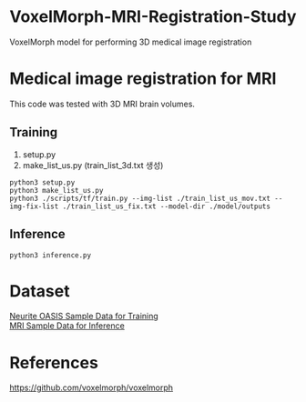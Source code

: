 # VoxelMorph-MRI-Registration-Study
VoxelMorph model for performing 3D medical image registration

# Medical image registration for MRI
This code was tested with 3D MRI brain volumes.

## Training
1) setup.py
2) make_list_us.py (train_list_3d.txt 생성)
```
python3 setup.py 
python3 make_list_us.py 
python3 ./scripts/tf/train.py --img-list ./train_list_us_mov.txt --img-fix-list ./train_list_us_fix.txt --model-dir ./model/outputs
```

## Inference

```
python3 inference.py
```

# Dataset
[Neurite OASIS Sample Data for Training](https://github.com/adalca/medical-datasets/blob/master/neurite-oasis.md)<br/>
[MRI Sample Data for Inference](https://surfer.nmr.mgh.harvard.edu/pub/data/voxelmorph/tutorial_data.tar.gz)

# References
https://github.com/voxelmorph/voxelmorph
